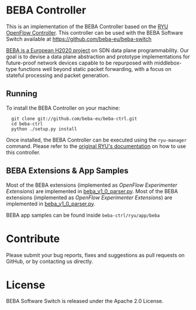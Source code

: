 # BEBA Controller

This is an implementation of the BEBA Controller based on the [RYU OpenFlow Controller][ryu]. This controller can be used with the BEBA Software Switch available at https://github.com/beba-eu/beba-switch

[BEBA is a European H2020 project][beba] on SDN data plane programmability. Our goal is to devise a data plane abstraction and prototype implementations for future-proof network devices capable to be repurposed with middlebox-type functions well beyond static packet forwarding, with a focus on stateful processing and packet generation.

## Running

To install the BEBA Controller on your machine:

      git clone git://github.com/beba-eu/beba-ctrl.git
      cd beba-ctrl
      python ./setup.py install

Once installed, the BEBA Controller can be executed using the `ryu-manager` command. Please refer to the [original RYU's documentation][ryu-readme] on how to use this controller.

## BEBA Extensions & App Samples

Most of the BEBA extensions (implemented as *OpenFlow Experimenter Extensions*) are implemented in [beba_v1_0_parser.py](ryu/ofproto/beba_v1_0_parser.py).
Most of the BEBA extensions (implemented as *OpenFlow Experimenter Extensions*) are implemented in [beba_v1_0_parser.py](ryu/ofproto/beba_v1_0_parser.py).

BEBA app samples can be found inside `beba-ctrl/ryu/app/beba`

# Contribute
Please submit your bug reports, fixes and suggestions as pull requests on
GitHub, or by contacting us directly.

# License
BEBA Software Switch is released under the Apache 2.0 License.

[beba]: http://www.beba-project.eu/
[openstate]: http://openstate-sdn.org/pub/openstate-ccr.pdf
[insp]: http://conferences.sigcomm.org/sosr/2016/papers/sosr_paper42.pdf
[ryu]: http://osrg.github.io/ryu
[ryu-readme]: https://github.com/osrg/ryu/blob/master/README.rst
